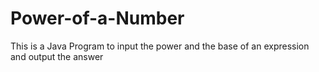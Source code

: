 # Power-of-a-Number
This is a Java Program to input the power and the base of an expression and output the answer
